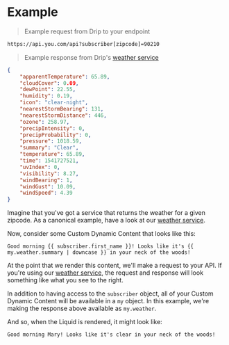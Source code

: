 # Example

> Example request from Drip to your endpoint

```bash
https://api.you.com/api?subscriber[zipcode]=90210
```

> Example response from Drip's [weather service](https://github.com/DripEmail/custom-dynamic-weather)

```json
{
    "apparentTemperature": 65.89,
    "cloudCover": 0.09,
    "dewPoint": 22.55,
    "humidity": 0.19,
    "icon": "clear-night",
    "nearestStormBearing": 131,
    "nearestStormDistance": 446,
    "ozone": 258.97,
    "precipIntensity": 0,
    "precipProbability": 0,
    "pressure": 1018.59,
    "summary": "Clear",
    "temperature": 65.89,
    "time": 1541727521,
    "uvIndex": 0,
    "visibility": 8.27,
    "windBearing": 1,
    "windGust": 10.09,
    "windSpeed": 4.39
}
```

Imagine that you've got a service that returns the weather for a given zipcode. As a canonical example, have a look at our [weather service](https://github.com/DripEmail/custom-dynamic-weather).

Now, consider some Custom Dynamic Content that looks like this:

`Good morning {{ subscriber.first_name }}! Looks like it's {{ my.weather.summary | downcase }} in your neck of the woods!`

At the point that we render this content, we'll make a request to your API. If you're using our [weather service](https://github.com/DripEmail/custom-dynamic-weather), the request and response will look something like what you see to the right.

In addition to having access to the `subscriber` object, all of your Custom Dynamic Content will be available in a `my` object. In this example, we're making the response above available as `my.weather`.

And so, when the Liquid is rendered, it might look like:

`Good morning Mary! Looks like it's clear in your neck of the woods!`

